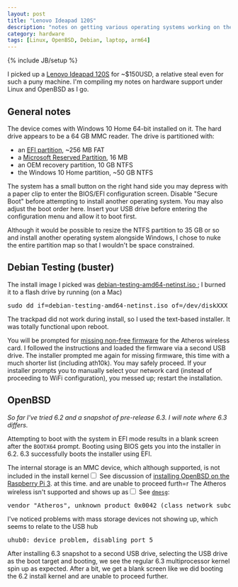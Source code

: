 ```yaml
---
layout: post
title: "Lenovo Ideapad 120S"
description: "notes on getting various operating systems working on the Lenovo Ideapad 120S"
category: hardware
tags: [Linux, OpenBSD, Debian, laptop, arm64]
---
```

{% include JB/setup %}

I picked up a [Lenovo Ideapad 120S](https://www3.lenovo.com/us/en/laptops/ideapad/ideapad-100-series/Ideapad-120S-11-Intel/p/88IP10S0891)
for ~$150USD, a relative steal even for such a puny machine. I'm compiling my notes on hardware support under Linux and OpenBSD as I go.

## General notes

The device comes with Windows 10 Home 64-bit installed on it. The hard drive appears to be a 64 GB MMC reader. The drive is partitioned with:
* an [EFI partition](https://en.wikipedia.org/wiki/EFI_system_partition), ~256 MB FAT
* a [Microsoft Reserved Partition](https://en.wikipedia.org/wiki/Microsoft_Reserved_Partition), 16 MB
* an OEM recovery partition, 10 GB NTFS
* the Windows 10 Home partition, ~50 GB NTFS

The system has a small button on the right hand side you may depress with a paper clip to enter the BIOS/EFI configuration screen.
Disable "Secure Boot" before attempting to install another operating system. You may also adjust the boot order here.
Insert your USB drive before entering the configuration menu and allow it to boot first.

Although it would be possible to resize the NTFS partition to 35 GB or so and install another operating system alongside Windows,
I chose to nuke the entire partition map so that I wouldn't be space constrained.

## Debian Testing (buster)

The install image I picked was [ debian-testing-amd64-netinst.iso ](https://cdimage.debian.org/cdimage/weekly-builds/amd64/iso-cd/);
I burned it to a flash drive by running (on a Mac)
<pre class="code">
sudo dd if=debian-testing-amd64-netinst.iso of=/dev/diskXXX bs=1m
</pre>

The trackpad did not work during install, so I used the text-based installer.  It was totally functional upon reboot.

You will be prompted for [missing non-free firmware](https://wiki.debian.org/Firmware) for the Atheros wireless card.
I followed the instructions and loaded the firmware via a second USB drive.
The installer prompted me again for missing firmware, this time with a much shorter list (including ath10k). You may safely proceed.
If your installer prompts you to manually select your network card (instead of proceeding to WiFi configuration),
you messed up; restart the installation.

## OpenBSD

*So far I've tried 6.2 and a snapshot of pre-release 6.3. I will note where 6.3 differs.*

Attempting to boot with the system in EFI mode results in a blank screen after the `BOOTX64` prompt. Booting using BIOS gets you into the installer in 6.2.
6.3 successfully boots the installer using EFI.

The internal storage is an MMC device, which although supported, is not included in the install kernel<label for="sn-rpi" class="margin-toggle sidenote-number"></label><input type="checkbox" id="sn-rpi" class="margin-toggle">
<span class="sidenote">See discussion of [installing OpenBSD on the Raspberry Pi 3](https://undeadly.org/cgi?action=article&sid=20170409123528).</span>
at this time.
 and are unable to proceed furth=r
The Atheros wireless isn't supported and shows up as<label for="sn-62-dmesg" class="margin-toggle sidenote-number"></label><input type="checkbox" id="sn-62-dmesg" class="margin-toggle">
<span class="sidenote">See [`dmesg`](http://dmesgd.nycbug.org/index.cgi?do=view&id=3526)</span>:
<pre class="code">
vendor "Atheros", unknown product 0x0042 (class network subclass miscellaneous, rev 0x31) at pci2 dev 0 function 0 not configured
</pre>

I've noticed problems with mass storage devices not showing up, which seems to relate to the USB hub
<pre class="code">
uhub0: device problem, disabling port 5
</pre>

After installing 6.3 snapshot to a second USB drive, selecting the USB drive as the boot target and booting,
we see the regular 6.3 multiprocessor kernel spin up as expected. After a bit, we get a blank screen like we did
booting the 6.2 install kernel and are unable to proceed further.
